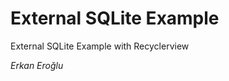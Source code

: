 # External SQLite Example
External SQLite Example with Recyclerview
<html><body><i> Erkan Eroğlu </i></body></html>
